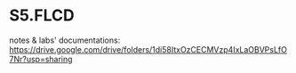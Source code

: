 # S5.FLCD

notes & labs' documentations: https://drive.google.com/drive/folders/1di58ItxOzCECMVzp4IxLaOBVPsLfO7Nr?usp=sharing 

